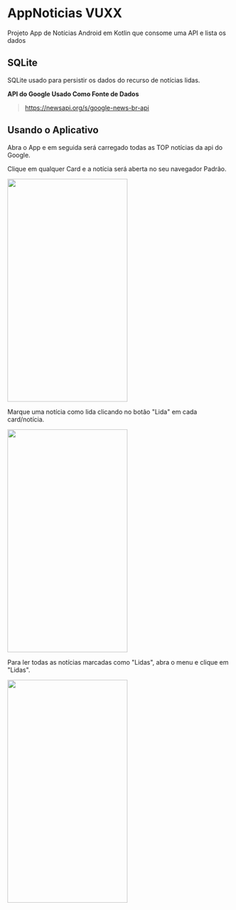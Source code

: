 # AppNoticias VUXX
Projeto App de Notícias Android em Kotlin que consome uma API e lista os dados


## SQLite
SQLite usado para persistir os dados do recurso de notícias lidas. 

**API do Google Usado Como Fonte de Dados**
> https://newsapi.org/s/google-news-br-api

## Usando o Aplicativo
Abra o App e em seguida será carregado todas as TOP notícias da api do Google. 

Clique em qualquer Card e a notícia será aberta no seu navegador Padrão. 

<img src="https://user-images.githubusercontent.com/16600904/87622823-521d5880-c6fa-11ea-92ec-8460afbf2df3.gif" height="500" width="270">

Marque uma notícia como lida clicando no botão "Lida" em cada card/notícia.

<img src="https://user-images.githubusercontent.com/16600904/87623833-ad504a80-c6fc-11ea-91a0-0fb984b869c0.gif" height="500" width="270">

Para ler todas as notícias marcadas como "Lidas", abra o menu e clique em "Lidas".

<img src="https://user-images.githubusercontent.com/16600904/87624389-0ec4e900-c6fe-11ea-9dbb-8126775402c8.gif" height="500" width="270">
